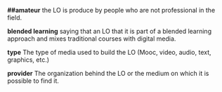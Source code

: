 
**##amateur**
the LO is produce by people who are not professional in the field.

**blended learning**
saying that an LO that it is part of a blended learning approach and mixes traditional courses with digital media.

**type**
The type of media used to build the LO (Mooc, video, audio, text, graphics, etc.)

**provider**
The organization behind the LO or the medium on which it is possible to find it.
